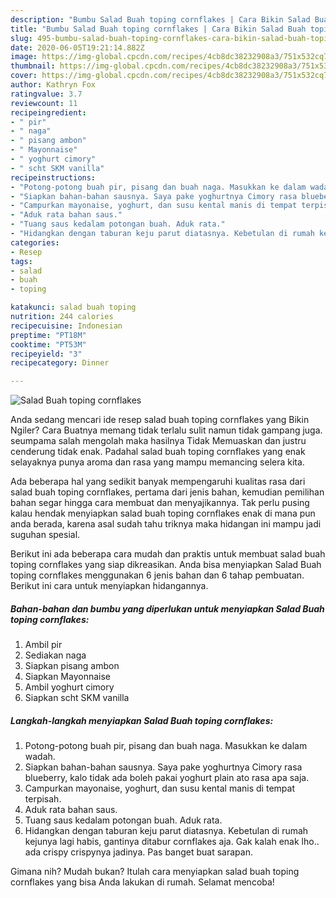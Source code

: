 ```yaml
---
description: "Bumbu Salad Buah toping cornflakes | Cara Bikin Salad Buah toping cornflakes Yang Mudah Dan Praktis"
title: "Bumbu Salad Buah toping cornflakes | Cara Bikin Salad Buah toping cornflakes Yang Mudah Dan Praktis"
slug: 495-bumbu-salad-buah-toping-cornflakes-cara-bikin-salad-buah-toping-cornflakes-yang-mudah-dan-praktis
date: 2020-06-05T19:21:14.882Z
image: https://img-global.cpcdn.com/recipes/4cb8dc38232908a3/751x532cq70/salad-buah-toping-cornflakes-foto-resep-utama.jpg
thumbnail: https://img-global.cpcdn.com/recipes/4cb8dc38232908a3/751x532cq70/salad-buah-toping-cornflakes-foto-resep-utama.jpg
cover: https://img-global.cpcdn.com/recipes/4cb8dc38232908a3/751x532cq70/salad-buah-toping-cornflakes-foto-resep-utama.jpg
author: Kathryn Fox
ratingvalue: 3.7
reviewcount: 11
recipeingredient:
- " pir"
- " naga"
- " pisang ambon"
- " Mayonnaise"
- " yoghurt cimory"
- " scht SKM vanilla"
recipeinstructions:
- "Potong-potong buah pir, pisang dan buah naga. Masukkan ke dalam wadah."
- "Siapkan bahan-bahan sausnya. Saya pake yoghurtnya Cimory rasa blueberry, kalo tidak ada boleh pakai yoghurt plain ato rasa apa saja."
- "Campurkan mayonaise, yoghurt, dan susu kental manis di tempat terpisah."
- "Aduk rata bahan saus."
- "Tuang saus kedalam potongan buah. Aduk rata."
- "Hidangkan dengan taburan keju parut diatasnya. Kebetulan di rumah kejunya lagi habis, gantinya ditabur cornflakes aja. Gak kalah enak lho.. ada crispy crispynya jadinya. Pas banget buat sarapan."
categories:
- Resep
tags:
- salad
- buah
- toping

katakunci: salad buah toping 
nutrition: 244 calories
recipecuisine: Indonesian
preptime: "PT18M"
cooktime: "PT53M"
recipeyield: "3"
recipecategory: Dinner

---
```



![Salad Buah toping cornflakes](https://img-global.cpcdn.com/recipes/4cb8dc38232908a3/751x532cq70/salad-buah-toping-cornflakes-foto-resep-utama.jpg)

Anda sedang mencari ide resep salad buah toping cornflakes yang Bikin Ngiler? Cara Buatnya memang tidak terlalu sulit namun tidak gampang juga. seumpama salah mengolah maka hasilnya Tidak Memuaskan dan justru cenderung tidak enak. Padahal salad buah toping cornflakes yang enak selayaknya punya aroma dan rasa yang mampu memancing selera kita.



Ada beberapa hal yang sedikit banyak mempengaruhi kualitas rasa dari salad buah toping cornflakes, pertama dari jenis bahan, kemudian pemilihan bahan segar hingga cara membuat dan menyajikannya. Tak perlu pusing kalau hendak menyiapkan salad buah toping cornflakes enak di mana pun anda berada, karena asal sudah tahu triknya maka hidangan ini mampu jadi suguhan spesial.


Berikut ini ada beberapa cara mudah dan praktis untuk membuat salad buah toping cornflakes yang siap dikreasikan. Anda bisa menyiapkan Salad Buah toping cornflakes menggunakan 6 jenis bahan dan 6 tahap pembuatan. Berikut ini cara untuk menyiapkan hidangannya.

<!--inarticleads1-->

##### Bahan-bahan dan bumbu yang diperlukan untuk menyiapkan Salad Buah toping cornflakes:

1. Ambil  pir
1. Sediakan  naga
1. Siapkan  pisang ambon
1. Siapkan  Mayonnaise
1. Ambil  yoghurt cimory
1. Siapkan  scht SKM vanilla




<!--inarticleads2-->

##### Langkah-langkah menyiapkan Salad Buah toping cornflakes:

1. Potong-potong buah pir, pisang dan buah naga. Masukkan ke dalam wadah.
1. Siapkan bahan-bahan sausnya. Saya pake yoghurtnya Cimory rasa blueberry, kalo tidak ada boleh pakai yoghurt plain ato rasa apa saja.
1. Campurkan mayonaise, yoghurt, dan susu kental manis di tempat terpisah.
1. Aduk rata bahan saus.
1. Tuang saus kedalam potongan buah. Aduk rata.
1. Hidangkan dengan taburan keju parut diatasnya. Kebetulan di rumah kejunya lagi habis, gantinya ditabur cornflakes aja. Gak kalah enak lho.. ada crispy crispynya jadinya. Pas banget buat sarapan.




Gimana nih? Mudah bukan? Itulah cara menyiapkan salad buah toping cornflakes yang bisa Anda lakukan di rumah. Selamat mencoba!
